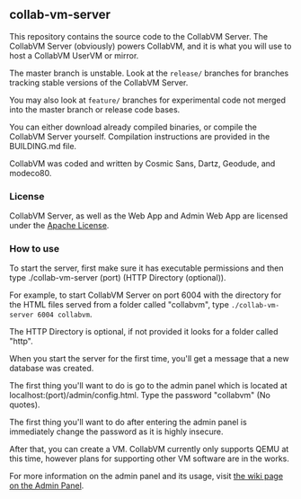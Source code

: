 ## collab-vm-server
This repository contains the source code to the CollabVM Server. The CollabVM Server (obviously) powers CollabVM, and it is what you will use to host a CollabVM UserVM or mirror.

The master branch is unstable. Look at the `release/` branches for branches tracking stable versions of the CollabVM Server.

You may also look at `feature/` branches for experimental code not merged into the master branch or release code bases.

You can either download already compiled binaries, or compile the CollabVM Server yourself. Compilation instructions are provided in the BUILDING.md file. 

CollabVM was coded and written by Cosmic Sans, Dartz, Geodude, and modeco80.

### License
CollabVM Server, as well as the Web App and Admin Web App are licensed under the [Apache License](https://www.apache.org/licenses/LICENSE-2.0).

### How to use
To start the server, first make sure it has executable permissions and then type ./collab-vm-server (port) (HTTP Directory (optional)). 

For example, to start CollabVM Server on port 6004 with the directory for the HTML files served from a folder called "collabvm", type `./collab-vm-server 6004 collabvm`.

The HTTP Directory is optional, if not provided it looks for a folder called "http".

When you start the server for the first time, you'll get a message that a new database was created. 

The first thing you'll want to do is go to the admin panel which is located at localhost:(port)/admin/config.html. Type the password "collabvm" (No quotes). 

The first thing you'll want to do after entering the admin panel is immediately change the password as it is highly insecure.

After that, you can create a VM. CollabVM currently only supports QEMU at this time, however plans for supporting other VM software are in the works.

For more information on the admin panel and its usage, visit [the wiki page on the Admin Panel](https://computernewb.com/wiki/CollabVM%20Server%201.x/Admin%20Panel).

